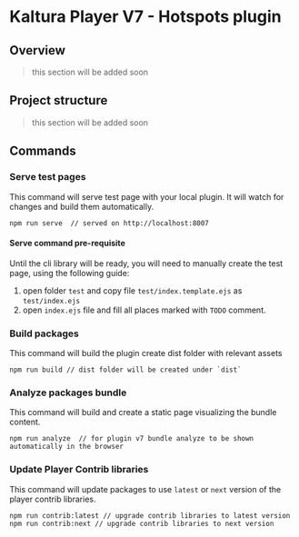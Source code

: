 # Kaltura Player V7 - Hotspots plugin

## Overview
> this section will be added soon

## Project structure
> this section will be added soon

## Commands

### Serve test pages

This command will serve test page with your local plugin. It will watch for changes and build them automatically. 

```$xslt
npm run serve  // served on http://localhost:8007
``` 

#### Serve command pre-requisite
Until the cli library will be ready, you will need to manually create the test page, using the following guide:
1. open folder `test` and copy file `test/index.template.ejs` as  `test/index.ejs`
2. open `index.ejs` file and fill all places marked with `TODO` comment.

### Build packages 
This command will build the plugin create dist folder with relevant assets 

```$xslt
npm run build // dist folder will be created under `dist`
``` 

### Analyze packages bundle
This command will build and create a static page visualizing the bundle content.

```$xslt
npm run analyze  // for plugin v7 bundle analyze to be shown automatically in the browser
``` 

### Update Player Contrib libraries
This command will update packages to use `latest` or `next` version of the player contrib libraries.

```$xslt
npm run contrib:latest // upgrade contrib libraries to latest version
npm run contrib:next // upgrade contrib libraries to next version
```
